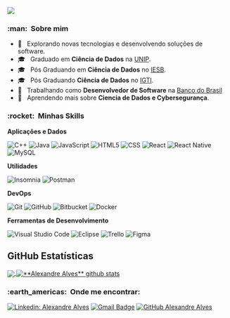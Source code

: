 
![](https://komarev.com/ghpvc/?username=VanessaSwerts&color=006bed)

<h3> :man: &nbsp;Sobre mim </h3>

- 🤔 &nbsp; Explorando novas tecnologias e desenvolvendo soluções de software.
- 🎓 &nbsp; Graduado em **Ciência de Dados** na <a href="https://www.unip.br/cursos/graduacao/tradicionais/ciencia_computacao.aspx">UNIP</a>.
- 🎓 &nbsp; Pós Graduando em **Ciência de Dados** no <a href="https://www.iesb.br/graduacao/curso/ciencia-de-dados-remoto-">IESB</a>.
- 🎓 &nbsp; Pós Graduando **Ciência de Dados** no <a href="https://www.igti.com.br/pos-graduacao/seguran%C3%A7a-cibernetica">IGTI</a>.
- 💼 &nbsp; Trabalhando como **Desenvolvedor de Software** na <a href="https://www.bb.com.br/pbb/pagina-inicial">Banco do Brasil</a>
- 🌱 &nbsp; Aprendendo mais sobre **Ciencia de Dados e Cybersegurança**.

<h3> :rocket: &nbsp;Minhas Skills </h3>

**Aplicações e Dados**

  ![C++](https://img.shields.io/badge/-C++-333333?style=flat&logo=C%2B%2B&logoColor=00599C)
  ![Java](https://img.shields.io/badge/-Java-333333?style=flat&logo=Java&logoColor=007396)
  ![JavaScript](https://img.shields.io/badge/-JavaScript-333333?style=flat&logo=javascript)
  ![HTML5](https://img.shields.io/badge/-HTML5-333333?style=flat&logo=HTML5)
  ![CSS](https://img.shields.io/badge/-CSS-333333?style=flat&logo=CSS3&logoColor=1572B6)
  ![React](https://img.shields.io/badge/-React-333333?style=flat&logo=react)
  ![React Native](https://img.shields.io/badge/-React%20Native-333333?style=flat&logo=react)
  ![MySQL](https://img.shields.io/badge/-MySQL-333333?style=flat&logo=mysql)

**Utilidades**

  ![Insomnia](https://img.shields.io/badge/-Insomnia-333333?style=flat&logo=insomnia)
  ![Postman](https://img.shields.io/badge/-Postman-333333?style=flat&logo=postman)

**DevOps**

  ![Git](https://img.shields.io/badge/-Git-333333?style=flat&logo=git)
  ![GitHub](https://img.shields.io/badge/-GitHub-333333?style=flat&logo=github)
  ![Bitbucket](https://img.shields.io/badge/-Bitbucket-333333?style=flat&logo=bitbucket)
  ![Docker](https://img.shields.io/badge/-Docker-333333?style=flat&logo=docker)

**Ferramentas de Desenvolvimento**

  ![Visual Studio Code](https://img.shields.io/badge/-Visual%20Studio%20Code-333333?style=flat&logo=visual-studio-code&logoColor=007ACC)
  ![Eclipse](https://img.shields.io/badge/-Eclipse-333333?style=flat&logo=eclipse-ide&logoColor=2C2255)
  ![Trello](https://img.shields.io/badge/-Trello-333333?style=flat&logo=trello&logoColor=007ACC)
  ![Figma](https://img.shields.io/badge/-Figma-333333?style=flat&logo=figma&logoColor=007ACC)

## **GitHub Estatísticas**

<a href="https://github.com/Gurupreet">
  <img align="center" src="https://github-readme-stats.vercel.app/api/top-langs/?username=alexandrealvees&theme=dracula&hide_langs_below=1" />
</a>

<a href="https://github.com/Gurupreet">
 <img align="center" src="https://github-readme-stats.vercel.app/api?username=alexandrealvees&show_icons=true&theme=dracula&line_height=27" alt="**Alexandre Alves** github stats"/>
</a>

<br/>

<h3> :earth_americas: &nbsp;Onde me encontrar: </h3> 

[![Linkedin: Alexandre Alves](https://img.shields.io/badge/-ALEXANDRE-blue?style=flat-square&logo=Linkedin&logoColor=white&link=https://www.linkedin.com/in/alexandre-alvees/)](https://www.linkedin.com/in/alexandre-alvees/)
[![Gmail Badge](https://img.shields.io/badge/-alexandrealveeess@gmail.com-006bed?style=flat-square&logo=Gmail&logoColor=white&link=mailto:SEU-EMAIL)](mailto:SEU-EMAIL)
[![GitHub Alexandre Alves]( https://img.shields.io/github/followers/alexandrealvees?label=follow&style=social)](https://github.com/alexandrealvees)
